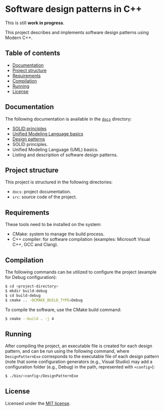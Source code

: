 # Software design patterns in C++

This is still **work in progress**.

This project describes and implements software design patterns using Modern C++.

## Table of contents

- [Documentation](#documentation)
- [Project structure](#project-structure)
- [Requirements](#requirements)
- [Compilation](#compilation)
- [Running](#running)
- [License](#license)

## Documentation

The following documentation is available in the [`docs`](./docs) directory:

- [SOLID principles](./solid/SOLID_principles.md)
- [Unified Modeling Language basics](./uml/UML_basics.md)
- [Design patterns](./design_patterns/Design_Patterns.md)
- SOLID principles.
- Unified Modeling Language (UML) basics.
- Listing and description of software design patterns.

## Project structure

This project is structured in the following directories:

- `docs`: project documentation.
- `src`: source code of the project.

## Requirements

These tools need to be installed on the system:

- CMake: system to manage the build process.
- C++ compiler: for software compilation (examples: Microsoft Visual C++, GCC and Clang).

## Compilation

The following commands can be utilized to configure the project (example for Debug configuration):

```sh
$ cd <project-directory>
$ mkdir build-debug
$ cd build-debug
$ cmake .. -DCMAKE_BUILD_TYPE=Debug
```

To compile the software, use the CMake build command:

```sh
$ cmake --build . -j 4
```

## Running

After compiling the project, an executable file is created for each design pattern, and can be run using the following command, where `DesignPatternExe` corresponds to the executable file of each design pattern (note that some configuration generators (e.g., Visual Studio) may add a configuration folder (e.g., Debug) in the path, represented with `<config>`):

```sh
$ ./bin/<config>/DesignPatternExe
```

## License

Licensed under the [MIT license](./LICENSE).
